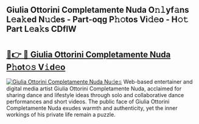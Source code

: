 ## Giulia Ottorini Completamente Nuda O𝚗𝚕yf𝚊ns L𝚎a𝚔ed N𝚞𝚍es - Part-oqg P𝚑𝚘tos Vi𝚍𝚎o - H𝚘𝚝 Part L𝚎a𝚔s CDflW

# <h2><a href="http://kf4i5a.oniu.top/?m=Giulia+Ottorini+Completamente+Nuda">🔗👉 🔴 Giulia Ottorini Completamente Nuda P𝚑ot𝚘𝚜 V𝚒d𝚎o</a></h2>

[![Giulia Ottorini Completamente Nuda Nu𝚍e𝚜](https://i.imgur.com/0qMVB7G.gif)](http://kf4i5a.oniu.top/?m=Giulia+Ottorini+Completamente+Nuda)
Web-based entertainer and digital media artist Giulia Ottorini Completamente Nuda, acclaimed for sharing dance and lifestyle ideas through solo and collaborative dance performances and short videos. The public face of Giulia Ottorini Completamente Nuda exudes warmth and authenticity, yet the inner workings of his private life remain a puzzle.  
